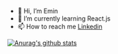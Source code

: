 - 👋 Hi, I’m Emin
- 🌱 I’m currently learning React.js
- 📫 How to reach me <a href="https://www.linkedin.com/in/emin-palaz-702745209" target="_blank">Linkedin</a>


[![Anurag's github stats](https://github-readme-stats.vercel.app/api?username=eminpalaz01&theme=dark)](https://github.com/anuraghazra/github-readme-stats)

<!---
eminpalaz01/eminpalaz01 is a ✨ special ✨ repository because its `README.md` (this file) appears on your GitHub profile.
You can click the Preview link to take a look at your changes.
--->

